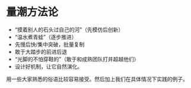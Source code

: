 # 量潮方法论

- “摸着别人的石头过自己的河”（先模仿后创新）
- “温水煮青蛙”（逐步推进）
- 先慢后快/集中突破，批量复制
- 敢于大踏步的前进后退
- “光脚的不怕穿鞋的”（敢于和成熟团队打并超越他们）
- 设计好机制，让它自然演化。

用一些大家熟悉的俗语比较容易接受。然后加上我们在具体情况下实践的例子。
